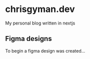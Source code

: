 # chrisgyman.dev
My personal blog written in nextjs

## Figma designs
To begin a figma design was created...
